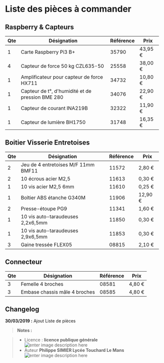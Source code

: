 ﻿# Liste des pièces à commander

## Raspberry  & Capteurs
 | Qte    | Désignation         | Référence  | Prix |
 |--------|---------------------|------------|------|
 | 1  | Carte Raspberry Pi3 B+ | 35790 | 43,95 € |
 | 4  | Capteur de force 50 kg CZL635-50 | 25558 | 38,00 € |
 | 1  | Amplificateur pour capteur de force HX711 | 34732 | 10,80 € |
 | 1  | Capteur de t°, d'humidité et de pression BME 280 | 34076 | 22,90 € |
 | 1 | Capteur de courant INA219B | 32322 | 11,90 € |
 | 1 | Capteur de lumière BH1750  | 31748 | 16,35 € | 

 
 
## Boitier Visserie Entretoises
 | Qte    | Désignation         | Référence  | Prix |
 |--------|---------------------|------------|------|
 | 2 |   Jeu de 4 entretoises M/F 11mm BMF11 |  11572 | 2,80 € |
 | 2 |  10 écrous acier M2,5 |  11613 | 0,30 € |
 | 1 | 10 vis acier M2,5 6mm |  11610 | 0,25 € |
 | 1 | Boîtier ABS étanche G340M | 11906 | 12,90 € |
 | 2 | Presse-étoupe PG9 | 11341 | 1,60 € |
 | 1 | 10 vis auto-taraudeuses 2,2x6,5mm | 11850 | 0,30 € |
 | 1 | 10 vis auto-taraudeuses 2,9x6,5mm | 11853 | 0,30 € |
 | 3 | Gaine tressée FLEX05 | 08815 | 2,10 € |

## Connecteur
 | Qte    | Désignation         | Référence  | Prix |
 |--------|---------------------|------------|------|
 | 3 | Femelle 4 broches  | 08581 | 4,80 € |
 | 3 | Embase chassis mâle 4 broches | 08585 | 4,80 € |

## Changelog

 
 **30/03/2019 :** Ajout Liste de pièces
 
> **Notes :**


> - Licence : **licence publique générale** ![enter image description here](https://img.shields.io/badge/licence-GPL-green.svg)
> - Auteur **Philippe SIMIER Lycée Touchard Le Mans**
>  ![enter image description here](https://img.shields.io/badge/built-passing-green.svg)
<!-- TOOLBOX 

Génération des badges : https://shields.io/
Génération de ce fichier : https://stackedit.io/editor#




